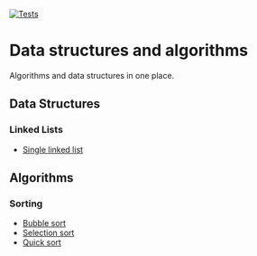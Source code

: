 [![Tests](https://github.com/VladislavShipovskoi/data-structures-and-algorithms/actions/workflows/node.js.yml/badge.svg)](https://github.com/VladislavShipovskoi/data-structures-and-algorithms/actions/workflows/node.js.yml)
# Data structures and algorithms
Algorithms and data structures in one place.
 
 ## Data Structures
  ### Linked Lists
   - [Single linked list](https://github.com/VladislavShipovskoi/data-structures-and-algorithms/blob/main/data-structures/linked-lists/single-linked-list.js)
 
 ## Algorithms
 ### Sorting
 - [Bubble sort](https://github.com/VladislavShipovskoi/data-structures-and-algorithms/blob/main/algorithms/sorting/bubble-sort.js)
 - [Selection sort](https://github.com/VladislavShipovskoi/data-structures-and-algorithms/blob/main/algorithms/sorting/selection-sort.js)
 - [Quick sort](https://github.com/VladislavShipovskoi/data-structures-and-algorithms/blob/main/algorithms/sorting/quick-sort.js)
